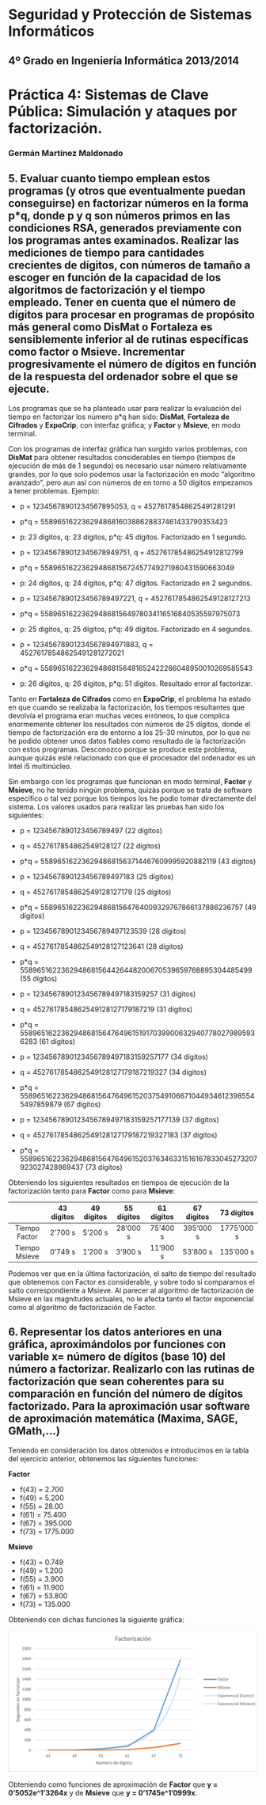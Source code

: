 Seguridad y Protección de Sistemas Informáticos
===============================================
4º Grado en Ingeniería Informática 2013/2014
--------------------------------------------


# Práctica 4: Sistemas de Clave Pública: Simulación y ataques por factorización.
### Germán Martínez Maldonado

## 5. Evaluar cuanto tiempo emplean estos programas (y otros que eventualmente puedan conseguirse) en factorizar números en la forma p*q, donde p y q son números primos en las condiciones RSA, generados previamente con los programas antes examinados. Realizar las mediciones de tiempo para cantidades crecientes de dígitos, con números de tamaño a escoger  en función de la capacidad de los algoritmos de factorización y el tiempo empleado. Tener en cuenta que el número de dígitos para procesar en programas de propósito más general como DisMat o Fortaleza es sensiblemente inferior al de rutinas específicas como factor o Msieve. Incrementar progresivamente el número de dígitos en función de la respuesta del ordenador sobre el que se ejecute.

Los programas que se ha planteado usar para realizar la evaluación del tiempo en factorizar los número p*q han sido: **DisMat**, **Fortaleza de Cifrados** y **ExpoCrip**, con interfaz gráfica; y **Factor** y **Msieve**, en modo terminal.

Con los programas de interfaz gráfica han surgido varios problemas, con **DisMat** para obtener resultados considerables en tiempo (tiempos de ejecución de más de 1 segundo) es necesario usar número relativamente grandes, por lo que solo podemos usar la factorización en modo “algoritmo avanzado”, pero aun así con números de en torno a 50 dígitos empezamos a tener problemas. Ejemplo:

* p = 12345678901234567895053, q = 45276178548625491281291
* p*q = 558965162236294868160388628837461433790353423
* p: 23 dígitos, q: 23 dígitos, p*q: 45 dígitos. Factorizado en 1 segundo.

* p = 123456789012345678949751, q = 452761785486254912812799
* p*q = 55896516223629486815672457749271980431590663049
* p: 24 dígitos, q: 24 dígitos, p*q: 47 dígitos. Factorizado en 2 segundos.

* p = 1234567890123456789497221, q = 4527617854862549128127213
* p*q = 5589651622362948681564978034116516840535597975073
* p: 25 dígitos, q: 25 dígitos, p*q: 49 dígitos. Factorizado en 4 segundos.

* p = 12345678901234567894971883, q = 45276178548625491281272021
* p*q = 558965162236294868156481652422266048950010269585543
* p: 26 dígitos, q: 26 dígitos, p*q: 51 dígitos. Resultado error al factorizar.

Tanto en **Fortaleza de Cifrados** como en **ExpoCrip**, el problema ha estado en que cuando se realizaba la factorización, los tiempos resultantes que devolvía el programa eran muchas veces erróneos, lo que complica enormemente obtener los resultados con números de 25 dígitos, donde el tiempo de factorización era de entorno a los 25-30 minutos, por lo que no he podido obtener unos datos fiables como resultado de la factorización con estos programas. Desconozco porque se produce este problema, aunque quizás esté relacionado con que el procesador del ordenador es un Intel i5 multinúcleo.

Sin embargo con los programas que funcionan en modo terminal, **Factor** y **Msieve**, no he tenido ningún problema, quizás porque se trata de software específico o tal vez porque los tiempos los he podio tomar directamente del sistema. Los valores usados para realizar las pruebas han sido los siguientes:

* p = 1234567890123456789497 (22 dígitos)
* q = 4527617854862549128127 (22 dígitos)
* p*q = 5589651622362948681563714467609995920882119 (43 dígitos)

* p = 1234567890123456789497183 (25 dígitos)
* q = 4527617854862549128127179 (25 dígitos)
* p*q = 5589651622362948681564764009329767866137886236757 (49 dígitos)

* p = 1234567890123456789497123539 (28 dígitos)
* q = 4527617854862549128127123641 (28 dígitos)
* p*q = 5589651622362948681564426448200670539659768895304485499 (55 dígitos)

* p = 1234567890123456789497183159257 (31 dígitos)
* q = 4527617854862549128127179187219 (31 dígitos)
* p*q = 5589651622362948681564764961519170399006329407780279895936283 (61 dígitos)

* p = 1234567890123456789497183159257177 (34 dígitos)
* q = 4527617854862549128127179187219327 (34 dígitos)
* p*q = 5589651622362948681564764961520375491066710449346123985545497859879 (67 dígitos)

* p = 1234567890123456789497183159257177139 (37 dígitos)
* q = 4527617854862549128127179187219327183 (37 dígitos)
* p*q = 5589651622362948681564764961520376346331516167833045273207923027428869437 (73 dígitos)

Obteniendo los siguientes resultados en tiempos de ejecución de la factorización tanto para **Factor** como para **Msieve**:

|               | 43 dígitos | 49 dígitos | 55 dígitos | 61 dígitos | 67 dígitos | 73 dígitos |
|:-------------:|:----------:|:----------:|:----------:|:----------:|:----------:|:----------:|
| Tiempo Factor |   2’700 s  |   5’200 s  |  28’000 s  |  75’400 s  |  395’000 s | 1775’000 s |
| Tiempo Msieve |   0’749 s  |   1’200 s  |   3’900 s  |  11’900 s  |  53’800 s  |  135’000 s |

Podemos ver que en la última factorización, el salto de tiempo del resultado que obtenemos con Factor es considerable, y sobre todo si comparamos el salto correspondiente a Msieve. Al parecer al algoritmo de factorización de Msieve en las magnitudes actuales, no le afecta tanto el factor exponencial como al algoritmo de factorización de Factor.


## 6. Representar los datos anteriores en una gráfica, aproximándolos por funciones con variable x= número de dígitos (base 10) del número a factorizar. Realizarlo con las rutinas de factorización que sean coherentes para su comparación en función del número de dígitos factorizado. Para la aproximación  usar  software de aproximación matemática (Maxima, SAGE, GMath,…)

Teniendo en consideración los datos obtenidos e introducimos en la tabla del ejercicio anterior, obtenemos las siguientes funciones:

**Factor**
* f(43) = 2.700
* f(49) = 5.200
* f(55) = 28.00
* f(61) = 75.400
* f(67) = 395.000
* f(73) = 1775.000

**Msieve**
* f(43) = 0.749
* f(49) = 1.200
* f(55) = 3.900
* f(61) = 11.900
* f(67) = 53.800
* f(73) = 135.000

Obteniendo con dichas funciones la siguiente gráfica:

![pra0_img01](imagenes/pra0_img01.png)

Obteniendo como funciones de aproximación de **Factor** que **y = 0’5052e^1’3264x** y de **Msieve** que **y = 0’1745e^1’0999x**.
